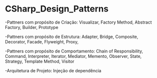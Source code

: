 # CSharp_Design_Patterns

-Pattners com propósito de Criação:
Visualizar,
Factory Method,
Abstract Factory,
Builder,
Prototype

-Pattners com propósito de Estrutura:
Adapter,
Bridge,
Composite,
Decorator,
Facade,
Flyweight,
Proxy,

-Pattners com propósito de Comportamento:
Chain of Responsibility,
Command,
Interpreter,
Iterator,
Mediator,
Memento,
Observer,
State,
Strategy,
Template Method,
Visitor

-Arquitetura de Projeto:
Injeção de dependência

